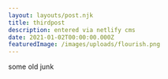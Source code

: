 ```yaml
---
layout: layouts/post.njk
title: thirdpost
description: entered via netlify cms
date: 2021-01-02T00:00:00.000Z
featuredImage: /images/uploads/flourish.png
---
```

some old junk